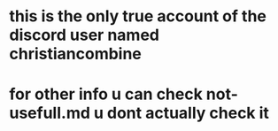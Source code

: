 # this is the only true account of the discord user named christiancombine
# for other info u can check not-usefull.md  u dont actually check it

